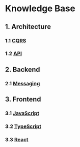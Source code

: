 # Knowledge Base

## 1. Architecture

### 1.1 [CQRS](https://github.com/oskardudycz/CQRSKnowledgeBase/blob/master/README.md)
### 1.2 [API](https://github.com/oskardudycz/APIKnowledgeBase/blob/master/README.md)

## 2. Backend

### 2.1 [Messaging](https://github.com/oskardudycz/MessagingKnowledgeBase/blob/master/README.md)

## 3. Frontend

### 3.1 [JavaScript](https://github.com/oskardudycz/JavaScriptKnowledgeBase/blob/master/README.md)
### 3.2 [TypeScript](https://github.com/oskardudycz/TypeScriptKnowledgeBase/blob/master/README.md)
### 3.3 [React](https://github.com/oskardudycz/ReactKnowledgeBase)
